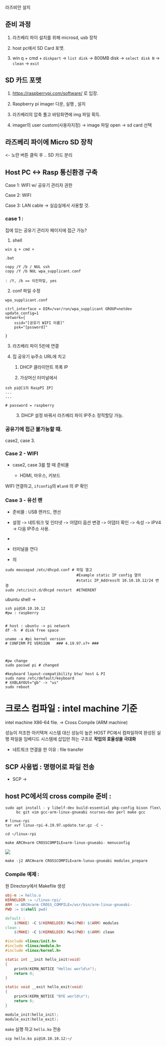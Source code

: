 라즈비안 설치

## 준비 과정

1. 라즈베리 파이 설치를 위해 microsd, usb 장착

2. host pc에서 SD Card 포맷.

3. win q + cmd + `diskpart` -> `list disk` -> 800MB disk -> `select disk N` -> `clean` -> `exit`

## SD 카드 포맷

1. https://raspberrypi.com/software/ 로 입장.

2. Raspberry pi imager 다운, 실행 , 설치

3. 라즈베리의 압축 풀고 바탕화면에 img 파일 획득.

4. imager의 user custom(사용자지정) -> image 파일 open -> sd card 선택

## 라즈베리 파이에 Micro SD 장착

 <- 노란 버튼 클릭 후 .. SD 카드 분리

## Host PC <-> Rasp 통신환경 구축



Case 1: WIFI w/ 공유기 관리자 권한

Case 2: WIFI

Case 3: LAN cable -> 실습실에서 사용할 것.



### case 1 :

집에 있는 공유기 관리자 페이지에 접근 가능?

1. shell

`win q + cmd +`

```
.bat

copy /Y /b / NUL ssh
copy /Y /b NUL wpa_supplicant.conf

: /Y, /b == 이진파일, yes
```

2. conf 파일 수정

`wpa_supplicant.conf`

```batch
ctrl_interface = DIR=/var/run/wpa_supplicant GROUP=netdev
update_config=1
network={
    ssid="[공유기 WIFI 이름]"
    psk="[pssword]"

}
```

3. 라즈베리 파이 5핀에 연결

4. 집 공유기 ip주소 URL에 치고
   
   1. DHCP 클라이언트 목록 IP
   
   2. 가상머신 터미널에서

```shell
ssh pi@[1의 RaspPI IP]
...
...

# password = raspberry
```

         3. DHCP 설정 바꿔서 라즈베리 파이 IP주소 정적할당 가능.

### 공유기에 접근 불가능할 때.

case2, case 3.

### Case 2 - WIFI

- case2, case 3를 할 때 준비물
  
  - HDMI, 마우스, 키보드

WIFI 연결하고, `ifconfig`의 `Wlan0` 의 IP 확인

### Case 3 - 유선 랜

- 준비물 : USB 랜카드, 랜선

- 설정 -> 네트워크 및 인터넷 -> 어댑터 옵션 변경 -> 어댑터 확인 -> 속성 -> IPV4 -> 다음 IP주소 사용.

- 

- 터미널을 연다

- 의

```shell
sudo mousepad /etc/dhcpd.conf # 파일 열고
                                #Example static IP config 열의
                                #static IP_Address의 10.10.10.12/24 변경
sudo /etc/init.d/dhcpd restart  #ETHERENT
```

ubuntu shell -> 

```shell
ssh pi@10.10.10.12
#pw : raspberry


# host : ubuntu -> pi network
df -h  # disk free space

uname -a #pi kernel version
# CONFIRM PI VERSION   ### 4.19.97.v7+ ### 



#pw change
sudo passwd pi # changed

#keyboard layout-compatibility btw/ host & PI
sudo nano /etc/default/keyboard
# XXBLAYOUt="gb" -> "us"
sudo reboot
```

# 크로스 컴파일 : intel machine 기준

intel machine X86-64 file.  -> Cross Compile (ARM machine)

성능이 저조한 아키텍쳐 시스템 대신 성능이 높은 HOST PC에서 컴파일하여 완성된 실행 파일을 임베디드 시스템에 삽입만 하는 구조로 **작업의 효율성을 극대화**

* 네트워크 연결을 한 이유 : file transfer

## SCP 사용법 : 명령어로 파일 전송

* SCP -> 

## host PC에서의 cross compile 준비 :

```shell
sudo apt install - y libelf-dev build-essential pkg-config bison flex\
     bc git vim gcc-arm-linux-gnueabi ncurses-dev perl make gcc

# linux-rpi
tar xvf linux-rpi-4.19.97.update.tar.gz -C ~

cd ~/linux-rpi

make ARCH=arm CROSSCOMPILE=arm-linux-gnueabi- menuconfig
```

![](C:\Users\MINSOO\AppData\Roaming\marktext\images\2022-04-06-20-46-30-image.png)

```shell
make -j2 ARCH=arm CROSSCOMPILE=arm-lunux-gnueabi modules_prepare
```

### Compile 예제 :

원 Directory에서 Makefile 생성

```makefile
obj-m := hello.o
KERNELDIR := ~/linux-rpi/
ARM := ARCH=arm CROSS_COMPILE=/usr/bin/arm-linux-gnueabi-
PWD := $(shell pwd)

default :
    $(MAKE) -C $(KERNELDIR) M=$(PWD) $(ARM) modules
clean :
    $(MAKE) -C $(KERNELDIR) M=$(PWD) $(ARM) clean
```

```c
#include <linux/init.h>
#include <linux/module.h>
#include <linux/kernel.h>

static int __init hello_init(void)
{
    printk(KERN_NOTICE "Helloc world\n");
    return 0;
}

static void __exit hello_exit(void)
{
    printk(KERN_NOTICE "BYE world\n");
    return 0;
}

module_init(hello_init);
module_exit(hello_exit);
```

`make` 실행 하고 `hello.ko` 전송

`scp hello.ko pi@10.10.10.12:~/`

